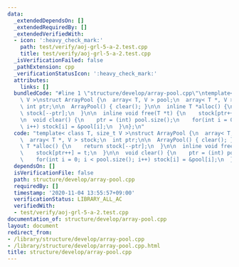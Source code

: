 ```yaml
---
data:
  _extendedDependsOn: []
  _extendedRequiredBy: []
  _extendedVerifiedWith:
  - icon: ':heavy_check_mark:'
    path: test/verify/aoj-grl-5-a-2.test.cpp
    title: test/verify/aoj-grl-5-a-2.test.cpp
  _isVerificationFailed: false
  _pathExtension: cpp
  _verificationStatusIcon: ':heavy_check_mark:'
  attributes:
    links: []
  bundledCode: "#line 1 \"structure/develop/array-pool.cpp\"\ntemplate< class T, size_t\
    \ V >\nstruct ArrayPool {\n  array< T, V > pool;\n  array< T *, V > stock;\n \
    \ int ptr;\n\n  ArrayPool() { clear(); }\n\n  inline T *alloc() {\n    return\
    \ stock[--ptr];\n  }\n\n  inline void free(T *t) {\n    stock[ptr++] = t;\n  }\n\
    \n  void clear() {\n    ptr = (int) pool.size();\n    for(int i = 0; i < pool.size();\
    \ i++) stock[i] = &pool[i];\n  }\n};\n"
  code: "template< class T, size_t V >\nstruct ArrayPool {\n  array< T, V > pool;\n\
    \  array< T *, V > stock;\n  int ptr;\n\n  ArrayPool() { clear(); }\n\n  inline\
    \ T *alloc() {\n    return stock[--ptr];\n  }\n\n  inline void free(T *t) {\n\
    \    stock[ptr++] = t;\n  }\n\n  void clear() {\n    ptr = (int) pool.size();\n\
    \    for(int i = 0; i < pool.size(); i++) stock[i] = &pool[i];\n  }\n};\n"
  dependsOn: []
  isVerificationFile: false
  path: structure/develop/array-pool.cpp
  requiredBy: []
  timestamp: '2020-11-04 13:55:57+09:00'
  verificationStatus: LIBRARY_ALL_AC
  verifiedWith:
  - test/verify/aoj-grl-5-a-2.test.cpp
documentation_of: structure/develop/array-pool.cpp
layout: document
redirect_from:
- /library/structure/develop/array-pool.cpp
- /library/structure/develop/array-pool.cpp.html
title: structure/develop/array-pool.cpp
---
```


